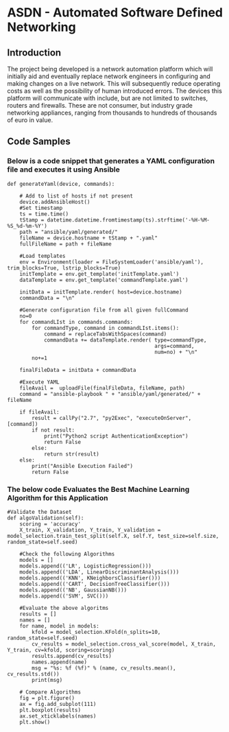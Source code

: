 # ASDN - Automated Software Defined Networking

## Introduction

The project being developed is a network automation platform which will initially aid and eventually replace network engineers in configuring and making changes on a live network. This will subsequently reduce operating costs as well as the possibility of human introduced errors. The devices this platform will communicate with include, but are not limited to switches, routers and firewalls. These are not consumer, but industry grade networking appliances, ranging from thousands to hundreds of thousands of euro in value.


## Code Samples

### Below is a code snippet that generates a YAML configuration file and executes it using Ansible 
```
def generateYaml(device, commands):

    # Add to list of hosts if not present
    device.addAnsibleHost()
    #Set timestamp
    ts = time.time()
    tStamp = datetime.datetime.fromtimestamp(ts).strftime('-%H-%M-%S_%d-%m-%Y')
    path = "ansible/yaml/generated/"
    fileName = device.hostname + tStamp + ".yaml"
    fullFileName = path + fileName

    #Load templates
    env = Environment(loader = FileSystemLoader('ansible/yaml'), trim_blocks=True, lstrip_blocks=True)
    initTemplate = env.get_template('initTemplate.yaml')
    dataTemplate = env.get_template('commandTemplate.yaml')

    initData = initTemplate.render( host=device.hostname)
    commandData = "\n"

    #Generate configuration file from all given fullCommand
    no=0
    for commandLIst in commands.commands:
        for commandType, command in commandLIst.items():
            command = replaceTabsWithSpaces(command)
            commandData += dataTemplate.render( type=commandType,
                                                args=command,
                                                num=no) + "\n"
        no+=1

    finalFileData = initData + commandData

    #Execute YAML
    fileAvail =  uploadFile(finalFileData, fileName, path)
    command = "ansible-playbook " + "ansible/yaml/generated/" + fileName

    if fileAvail:
        result = callPy("2.7", "py2Exec", "executeOnServer", [command])
        if not result:
            print("Python2 script AuthenticationException")
            return False
        else:
            return str(result)
    else:
        print("Ansible Execution Failed")
        return False
```


### The below code Evaluates the Best Machine Learning Algorithm for this Application
```
#Validate the Dataset
def algoValidation(self):
    scoring = 'accuracy'
    X_train, X_validation, Y_train, Y_validation = model_selection.train_test_split(self.X, self.Y, test_size=self.size, random_state=self.seed)

    #Check the following Algorithms
    models = []
    models.append(('LR', LogisticRegression()))
    models.append(('LDA', LinearDiscriminantAnalysis()))
    models.append(('KNN', KNeighborsClassifier()))
    models.append(('CART', DecisionTreeClassifier()))
    models.append(('NB', GaussianNB()))
    models.append(('SVM', SVC()))

    #Evaluate the above algoritms
    results = []
    names = []
    for name, model in models:
        kfold = model_selection.KFold(n_splits=10, random_state=self.seed)
        cv_results = model_selection.cross_val_score(model, X_train, Y_train, cv=kfold, scoring=scoring)
        results.append(cv_results)
        names.append(name)
        msg = "%s: %f (%f)" % (name, cv_results.mean(), cv_results.std())
        print(msg)

    # Compare Algorithms
    fig = plt.figure()
    ax = fig.add_subplot(111)
    plt.boxplot(results)
    ax.set_xticklabels(names)
    plt.show()

```